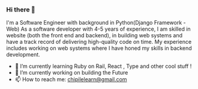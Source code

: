 ### Hi there 👋
I'm a Software Engineer with background in Python(Django Framework - Web)
As a software developer with 4-5 years of experience, I am skilled in website
 (both the front end and backend), in building web systems and have a track record of delivering high-quality code on time. My experience includes working on web systems where I have honed my skills in backend development.
- 🌱 I’m currently learning Ruby on Rail, React , Type and other cool stuff !
- 🔭 I’m currently working on building the Future
- 📫 How to reach me: chipilelearn@gmail.com

<!--
**sampchamps/sampchamps** is a ✨ _special_ ✨ repository because its `README.md` (this file) appears on your GitHub profile.

Here are some ideas to get you started:

- 🔭 I’m currently working on ...
- 🌱 I’m currently learning ...
- 👯 I’m looking to collaborate on ...
- 🤔 I’m looking for help with ...
- 💬 Ask me about ...
- 📫 How to reach me: ...
- 😄 Pronouns: ...
- ⚡ Fun fact: ...
-->

